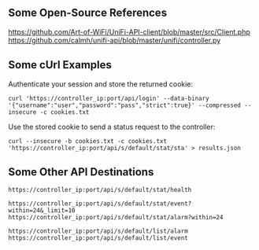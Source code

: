 
## Some Open-Source References

https://github.com/Art-of-WiFi/UniFi-API-client/blob/master/src/Client.php
https://github.com/calmh/unifi-api/blob/master/unifi/controller.py


## Some cUrl Examples

Authenticate your session and store the returned cookie:
```
curl 'https://controller_ip:port/api/login' --data-binary '{"username":"user","password":"pass","strict":true}' --compressed --insecure -c cookies.txt
```

Use the stored cookie to send a status request to the controller:
```
curl --insecure -b cookies.txt -c cookies.txt 'https://controller_ip:port/api/s/default/stat/sta' > results.json  
```


## Some Other API Destinations
```
https://controller_ip:port/api/s/default/stat/health

https://controller_ip:port/api/s/default/stat/event?within=24&_limit=10
https://controller_ip:port/api/s/default/stat/alarm?within=24

https://controller_ip:port/api/s/default/list/alarm
https://controller_ip:port/api/s/default/list/event
```

